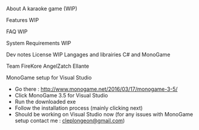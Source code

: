 About
	A karaoke game (WIP)
	
Features
	WIP
	
FAQ
	WIP
	
System Requirements
	WIP
	
Dev notes
	License
		WIP
	Langages and librairies
		C# and MonoGame
		
Team
	FireKore
	AngelZatch
	Ellante

MonoGame setup for Visual Studio
- Go there : http://www.monogame.net/2016/03/17/monogame-3-5/
- Click MonoGame 3.5 for Visual Studio
- Run the downloaded exe
- Follow the installation process (mainly clicking next)
- Should be working on Visual Studio now
(for any issues with MonoGame setup contact me : cleplongeon@gmail.com)